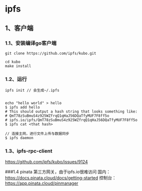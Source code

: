 # ipfs


## 1、客户端
### 1.1、安装编译go客户端
```text
git clone https://github.com/ipfs/kubo.git

cd kubo
make install

```

### 1.2、运行
```text
ipfs init // 会生成~/.ipfs


echo "hello world" > hello
$ ipfs add hello
# This should output a hash string that looks something like:
# QmT78zSuBmuS4z925WZfrqQ1qHaJ56DQaTfyMUF7F8ff5o
# ipfs.io/ipfs/QmT78zSuBmuS4z925WZfrqQ1qHaJ56DQaTfyMUF7F8ff5o
$ ipfs cat <that hash>

// 连接主网，进行文件上传与数据同步
$ ipfs daemon
```


### 1.3、ipfs-rpc-client
https://github.com/ipfs/kubo/issues/9124  


###1.4 pinata
第三方网关，由于ipfs.io很难访问
国内：https://docs.pinata.cloud/docs/getting-started
控制台：https://app.pinata.cloud/pinmanager



